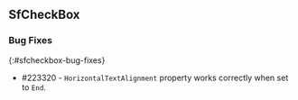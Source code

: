 ## SfCheckBox

### Bug Fixes
{:#sfcheckbox-bug-fixes}

* \#223320 - `HorizontalTextAlignment` property works correctly when set to `End`.
